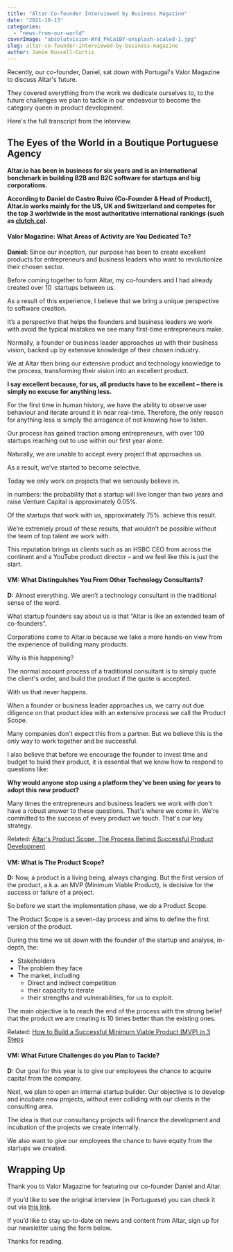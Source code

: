 ```yaml
---
title: "Altar Co-founder Interviewed by Business Magazine"
date: "2021-10-13"
categories:
  - "news-from-our-world"
coverImage: "absolutvision-WYd_PkCa1BY-unsplash-scaled-1.jpg"
slug: altar-co-founder-interviewed-by-business-magazine
author: Jamie Russell-Curtis
---
```


Recently, our co-founder, Daniel, sat down with Portugal's Valor Magazine to discuss Altar's future.

They covered everything from the work we dedicate ourselves to, to the future challenges we plan to tackle in our endeavour to become the category queen in product development.

Here's the full transcript from the interview.

## The Eyes of the World in a Boutique Portuguese Agency

**Altar.io has been in business for six years and is an international benchmark in building B2B and B2C software for startups and big corporations.**

**According to Daniel de Castro Ruivo (Co-Founder & Head of Product), Altar.io works mainly for the US, UK and Switzerland and competes for the top 3 worldwide in the most authoritative international rankings (such as [clutch.co](https://clutch.co/profile/altario#summary)).**

#### Valor Magazine: What Areas of Activity are You Dedicated To?

**Daniel:** Since our inception, our purpose has been to create excellent products for entrepreneurs and business leaders who want to revolutionize their chosen sector.

Before coming together to form Altar, my co-founders and I had already created over 10  startups between us.

As a result of this experience, I believe that we bring a unique perspective to software creation.

It’s a perspective that helps the founders and business leaders we work with avoid the typical mistakes we see many first-time entrepreneurs make.

Normally, a founder or business leader approaches us with their business vision, backed up by extensive knowledge of their chosen industry.

We at Altar then bring our extensive product and technology knowledge to the process, transforming their vision into an excellent product.

**I say excellent because, for us, all products have to be excellent – there is simply no excuse for anything less.**

For the first time in human history, we have the ability to observe user behaviour and iterate around it in near real-time. Therefore, the only reason for anything less is simply the arrogance of not knowing how to listen.

Our process has gained traction among entrepreneurs, with over 100 startups reaching out to use within our first year alone.

Naturally, we are unable to accept every project that approaches us.

As a result, we’ve started to become selective.

Today we only work on projects that we seriously believe in.

In numbers: the probability that a startup will live longer than two years and raise Venture Capital is approximately 0.05%.

Of the startups that work with us, approximately 75%  achieve this result.

We’re extremely proud of these results, that wouldn’t be possible without the team of top talent we work with.

This reputation brings us clients such as an HSBC CEO from across the continent and a YouTube product director – and we feel like this is just the start.

#### VM: What Distinguishes You From Other Technology Consultants?

**D:** Almost everything. We aren’t a technology consultant in the traditional sense of the word.

What startup founders say about us is that “Altar is like an extended team of co-founders”.

Corporations come to Altar.io because we take a more hands-on view from the experience of building many products.

Why is this happening?

The normal account process of a traditional consultant is to simply quote the client's order, and build the product if the quote is accepted.

With us that never happens.

When a founder or business leader approaches us, we carry out due diligence on that product idea with an extensive process we call the Product Scope.

Many companies don't expect this from a partner. But we believe this is the only way to work together and be successful.

I also believe that before we encourage the founder to invest time and budget to build their product, it is essential that we know how to respond to questions like:

**Why would anyone stop using a platform they've been using for years to adopt this new product?**

Many times the entrepreneurs and business leaders we work with don't have a robust answer to these questions. That's where we come in. We're committed to the success of every product we touch. That's our key strategy.

Related: [Altar's Product Scope, The Process Behind Successful Product Development](https://altar.io/service-product-scope/)

#### VM: What is The Product Scope?

**D:** Now, a product is a living being, always changing. But the first version of the product, a.k.a. an MVP (Minimum Viable Product), is decisive for the success or failure of a project.

So before we start the implementation phase, we do a Product Scope.

The Product Scope is a seven-day process and aims to define the first version of the product.

During this time we sit down with the founder of the startup and analyse, in-depth, the:

- Stakeholders
- The problem they face
- The market, including
  - Direct and indirect competition
  - their capacity to iterate
  - their strengths and vulnerabilities, for us to exploit.

The main objective is to reach the end of the process with the strong belief that the product we are creating is 10 times better than the existing ones.

Related: [How to Build a Successful Minimum Viable Product (MVP) in 3 Steps](https://altar.io/features-inside-mvp-3-steps-know-answer/)

#### VM: What Future Challenges do you Plan to Tackle?

**D:** Our goal for this year is to give our employees the chance to acquire capital from the company.

Next, we plan to open an internal startup builder. Our objective is to develop and incubate new projects, without ever colliding with our clients in the consulting area.

The idea is that our consultancy projects will finance the development and incubation of the projects we create internally.

We also want to give our employees the chance to have equity from the startups we created.

## Wrapping Up

Thank you to Valor Magazine for featuring our co-founder Daniel and Altar.

If you’d like to see the original interview (in Portuguese) you can check it out via [this link](https://www.valormagazine.pt/os-olhos-do-mundo-numa-pequena-agencia-portuguesa/).

If you’d like to stay up-to-date on news and content from Altar, sign up for our newsletter using the form below.

Thanks for reading.
